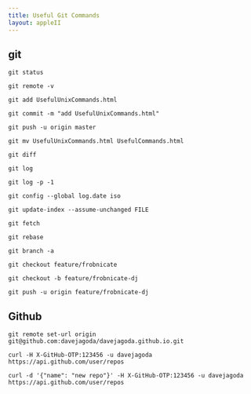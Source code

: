 ```yaml
---
title: Useful Git Commands
layout: appleII
---
```


git
---

`git status`

`git remote -v`

`git add UsefulUnixCommands.html`

`git commit -m "add UsefulUnixCommands.html"`

`git push -u origin master`

`git mv UsefulUnixCommands.html UsefulCommands.html`

`git diff`

`git log`

`git log -p -1`

`git config --global log.date iso`

`git update-index --assume-unchanged FILE`

`git fetch`

`git rebase`

`git branch -a`

`git checkout feature/frobnicate`

`git checkout -b feature/frobnicate-dj`

`git push -u origin feature/frobnicate-dj`

Github
------

`git remote set-url origin git@github.com:davejagoda/davejagoda.github.io.git`

`curl -H X-GitHub-OTP:123456 -u davejagoda https://api.github.com/user/repos`

`curl -d '{"name": "new repo"}' -H X-GitHub-OTP:123456 -u davejagoda https://api.github.com/user/repos`
